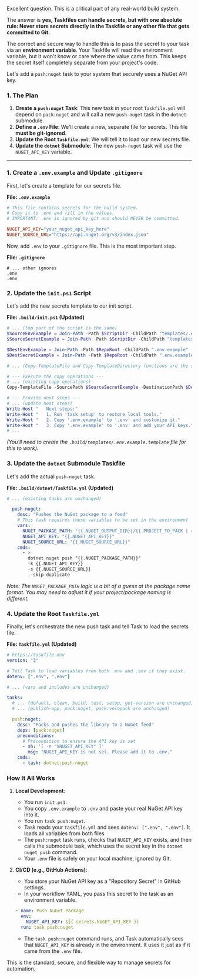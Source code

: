 Excellent question. This is a critical part of any real-world build system.

The answer is **yes, Taskfiles can handle secrets, but with one absolute rule: Never store secrets directly in the Taskfile or any other file that gets committed to Git.**

The correct and secure way to handle this is to pass the secret to your task via an **environment variable**. Your Taskfile will read the environment variable, but it won't know or care where the value came from. This keeps the secret itself completely separate from your project's code.

Let's add a `push:nuget` task to your system that securely uses a NuGet API key.

### 1. The Plan

1.  **Create a `push:nuget` Task**: This new task in your root `Taskfile.yml` will depend on `pack:nuget` and will call a new `push-nuget` task in the `dotnet` submodule.
2.  **Define a `.env` File**: We'll create a new, separate file for secrets. This file **must be git-ignored**.
3.  **Update the Root `Taskfile.yml`**: We will tell it to load our new secrets file.
4.  **Update the `dotnet` Submodule**: The new `push-nuget` task will use the `NUGET_API_KEY` variable.

---

### 1. Create a `.env.example` and Update `.gitignore`

First, let's create a template for our secrets file.

**File: `.env.example`**

```ini
# This file contains secrets for the build system.
# Copy it to .env and fill in the values.
# IMPORTANT: .env is ignored by git and should NEVER be committed.

NUGET_API_KEY="your_nuget_api_key_here"
NUGET_SOURCE_URL="https://api.nuget.org/v3/index.json"
```

Now, add `.env` to your `.gitignore` file. This is the most important step.

**File: `.gitignore`**

```
# ... other ignores
.env
.env
```

### 2. Update the `init.ps1` Script

Let's add the new secrets template to our init script.

**File: `.build/init.ps1` (Updated)**

```powershell
# ... (top part of the script is the same)
$SourceEnvExample = Join-Path -Path $ScriptDir -ChildPath "templates/.env.example.template"
$SourceSecretExample = Join-Path -Path $ScriptDir -ChildPath "templates/.env.example.template" # <-- New

$DestEnvExample = Join-Path -Path $RepoRoot -ChildPath ".env.example"
$DestSecretExample = Join-Path -Path $RepoRoot -ChildPath ".env.example" # <-- New

# ... (Copy-TemplateFile and Copy-TemplateDirectory functions are the same)

# --- Execute the copy operations ---
# ... (existing copy operations)
Copy-TemplateFile -SourcePath $SourceSecretExample -DestinationPath $DestSecretExample -ShouldForce $Force # <-- New

# --- Provide next steps ---
# ... (update next steps)
Write-Host "   Next steps:"
Write-Host "   1. Run 'task setup' to restore local tools."
Write-Host "   2. Copy '.env.example' to '.env' and customize it."
Write-Host "   3. Copy '.env.example' to '.env' and add your API keys."
# ...
```

*(You'll need to create the `.build/templates/.env.example.template` file for this to work).*

### 3. Update the `dotnet` Submodule Taskfile

Let's add the actual `push-nuget` task.

**File: `.build/dotnet/Taskfile.yml` (Updated)**

```yaml
# ... (existing tasks are unchanged)

  push-nuget:
    desc: "Pushes the NuGet package to a feed"
    # This task requires these variables to be set in the environment
    vars:
      NUGET_PACKAGE_PATH: '{{.NUGET_OUTPUT_DIR}}/{{.PROJECT_TO_PACK | replace "csproj" "nupkg" | replace "/" "."}}'
      NUGET_API_KEY: "{{.NUGET_API_KEY}}"
      NUGET_SOURCE_URL: "{{.NUGET_SOURCE_URL}}"
    cmds:
      - >
        dotnet nuget push "{{.NUGET_PACKAGE_PATH}}"
        -k {{.NUGET_API_KEY}}
        -s {{.NUGET_SOURCE_URL}}
        --skip-duplicate
```

*Note: The `NUGET_PACKAGE_PATH` logic is a bit of a guess at the package name format. You may need to adjust it if your project/package naming is different.*

### 4. Update the Root `Taskfile.yml`

Finally, let's orchestrate the new push task and tell Task to load the secrets file.

**File: `Taskfile.yml` (Updated)**

```yaml
# https://taskfile.dev
version: "3"

# Tell Task to load variables from both .env and .env if they exist.
dotenv: [".env", ".env"]

# ... (vars and includes are unchanged)

tasks:
  # ... (default, clean, build, test, setup, get-version are unchanged)
  # ... (publish-app, pack:nuget, pack:velopack are unchanged)

  push:nuget:
    desc: "Packs and pushes the library to a NuGet feed"
    deps: [pack:nuget]
    preconditions:
      # Precondition to ensure the API key is set
      - sh: '[ -n "$NUGET_API_KEY" ]'
        msg: "NUGET_API_KEY is not set. Please add it to .env."
    cmds:
      - task: dotnet:push-nuget
```

### How It All Works

1.  **Local Development**:
    *   You run `init.ps1`.
    *   You copy `.env.example` to `.env` and paste your real NuGet API key into it.
    *   You run `task push:nuget`.
    *   Task reads your `Taskfile.yml` and sees `dotenv: [".env", ".env"]`. It loads all variables from both files.
    *   The `push:nuget` task runs, checks that `NUGET_API_KEY` exists, and then calls the submodule task, which uses the secret key in the `dotnet nuget push` command.
    *   Your `.env` file is safely on your local machine, ignored by Git.

2.  **CI/CD (e.g., GitHub Actions)**:
    *   You store your NuGet API key as a "Repository Secret" in GitHub settings.
    *   In your workflow YAML, you pass this secret to the task as an environment variable.

    ```yaml
    - name: Push NuGet Package
      env:
        NUGET_API_KEY: ${{ secrets.NUGET_API_KEY }}
      run: task push:nuget
    ```
    *   The `task push:nuget` command runs, and Task automatically sees that `NUGET_API_KEY` is already in the environment. It uses it just as if it came from the `.env` file.

This is the standard, secure, and flexible way to manage secrets for automation.